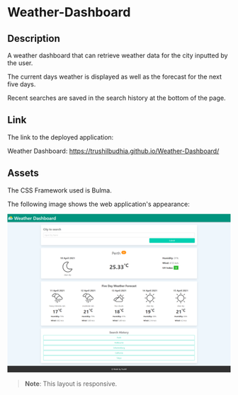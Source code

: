# Weather-Dashboard

## Description

A weather dashboard that can retrieve weather data for the city inputted by the user.

The current days weather is displayed as well as the forecast for the next five days.

Recent searches are saved in the search history at the bottom of the page.

## Link

The link to the deployed application:

Weather Dashboard: https://trushilbudhia.github.io/Weather-Dashboard/

## Assets

The CSS Framework used is Bulma. 

The following image shows the web application's appearance:

![A weather dashboard that display the weather of the city the user searches. Recent searches are also saved in the search history.](./assets/images/Weather-Dashboard-Preview.png)

> **Note**: This layout is responsive.